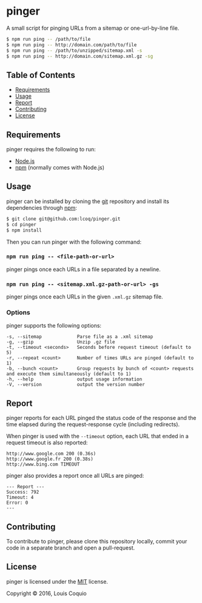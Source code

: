 pinger
======

A small script for pinging URLs from a sitemap or one-url-by-line file.

```sh
$ npm run ping -- /path/to/file
$ npm run ping -- http://domain.com/path/to/file
$ npm run ping -- /path/to/unzipped/sitemap.xml -s
$ npm run ping -- http://domain.com/sitemap.xml.gz -sg
```

Table of Contents
-----------------

  * [Requirements](#requirements)
  * [Usage](#usage)
  * [Report](#report)
  * [Contributing](#contributing)
  * [License](#license)

Requirements
------------

pinger requires the following to run:

  * [Node.js][node]
  * [npm][npm] (normally comes with Node.js)

Usage
-----

pinger can be installed by cloning the [git][git] repository and install its dependencies through [npm][npm]:

```sh
$ git clone git@github.com:lcoq/pinger.git
$ cd pinger
$ npm install
```

Then you can run pinger with the following command:

### `npm run ping -- <file-path-or-url>`

pinger pings once each URLs in a file separated by a newline.

### `npm run ping -- <sitemap.xml.gz-path-or-url> -gs`

pinger pings once each URLs in the given `.xml.gz` sitemap file.

### Options

pinger supports the following options:

```
-s, --sitemap             Parse file as a .xml sitemap
-g, --gzip                Unzip .gz file
-t, --timeout <seconds>   Seconds before request timeout (default to 5)
-r, --repeat <count>      Number of times URLs are pinged (default to 1)
-b, --bunch <count>       Group requests by bunch of <count> requests and execute them simultaneously (default to 1)
-h, --help                output usage information
-V, --version             output the version number
```

Report
------

pinger reports for each URL pinged the status code of the response and the time elapsed during the request-response cycle (including redirects).

When pinger is used with the `--timeout` option, each URL that ended in a request timeout is also reported:

```
http://www.google.com 200 (0.36s)
http://www.google.fr 200 (0.38s)
http://www.bing.com TIMEOUT
```

pinger also provides a report once all URLs are pinged:

```
--- Report ---
Success: 792
Timeout: 4
Error: 0
---
```

Contributing
------------

To contribute to pinger, please clone this repository locally, commit your code in a separate branch and open a pull-request.

License
-------

pinger is licensed under the [MIT][mit] license.

Copyright &copy; 2016, Louis Coquio


[node]: https://nodejs.org/
[npm]: https://www.npmjs.com/
[git]: https://git-scm.com/
[mit]: https://opensource.org/licenses/MIT
